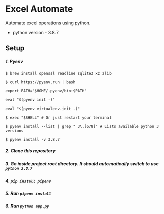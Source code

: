 # Excel Automate

Automate excel operations using python.

- python version - 3.8.7

## Setup

##### 1. Pyenv
 
`$ brew install openssl readline sqlite3 xz zlib`

`$ curl https://pyenv.run | bash`

`export PATH="$HOME/.pyenv/bin:$PATH"`

`eval "$(pyenv init -)"`

`eval "$(pyenv virtualenv-init -)"`

`$ exec "$SHELL" # Or just restart your terminal`

`$ pyenv install --list | grep " 3\.[678]" # Lists available python 3 versions`

`$ pyenv install -v 3.8.7`

##### 2. Clone this repository
##### 3. Go inside project root directory. It should automatically switch to use `python 3.8.7`
##### 4. `pip install pipenv`
##### 5. Run `pipenv install`
##### 6. Run `python app.py`  
